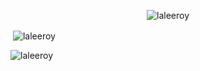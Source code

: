 <p align="center"> <img src="https://komarev.com/ghpvc/?username=laleeroy&label=Profile%20views&color=ff6e96&style=flat" alt="laleeroy" /> </p>
<p>&nbsp;<img align="center" src="https://github-readme-stats.vercel.app/api?username=laleeroy&show_icons=true&theme=dracula&locale=en" alt="laleeroy" /></p>
<p><img align="left" src="https://github-readme-stats.vercel.app/api/top-langs?username=laleeroy&show_icons=true&theme=dracula&locale=en&layout=compact" alt="laleeroy" /></p>

<!--
**laleeroy/laleeroy** is a ✨ _special_ ✨ repository because its `README.md` (this file) appears on your GitHub profile.

Here are some ideas to get you started:

- 🔭 I’m currently working on ...
- 🌱 I’m currently learning ...
- 👯 I’m looking to collaborate on ...
- 🤔 I’m looking for help with ...
- 💬 Ask me about ...
- 📫 How to reach me: ...
- 😄 Pronouns: ...
- ⚡ Fun fact: ...
-->
